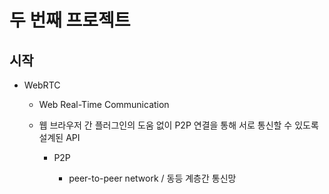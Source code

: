# 두 번째 프로젝트

## 시작

- WebRTC
  
  - Web Real-Time Communication
  
  - 웹 브라우저 간 플러그인의 도움 없이 P2P 연결을 통해 서로 통신할 수 있도록 설계된 API
    
    - P2P
      
      - peer-to-peer network / 동등 계층간 통신망